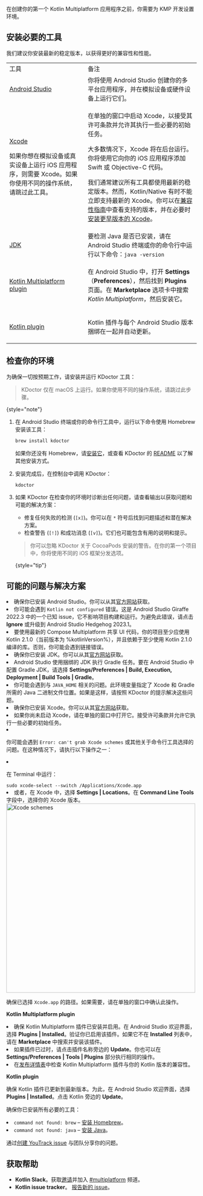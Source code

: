 [//]: # (title: 设置环境)

在创建你的第一个 Kotlin Multiplatform 应用程序之前，你需要为 KMP 开发设置环境。

## 安装必要的工具

我们建议你安装最新的稳定版本，以获得更好的兼容性和性能。

<table>
   <tr>
      <td>工具</td>
      <td>备注</td>
   </tr>
    <tr>
        <td><a href="https://developer.android.com/studio">Android Studio</a></td>
        <td>你将使用 Android Studio 创建你的多平台应用程序，并在模拟设备或硬件设备上运行它们。</td>
    </tr>
    <tr>
        <td>
          <p><a href="https://apps.apple.com/us/app/xcode/id497799835">Xcode</a></p>
          <p>如果你想在模拟设备或真实设备上运行 iOS 应用程序，则需要 Xcode。如果你使用不同的操作系统，请跳过此工具。</p>
        </td>
        <td>
          <p>在单独的窗口中启动 Xcode，以接受其许可条款并允许其执行一些必要的初始任务。</p>
          <p>大多数情况下，Xcode 将在后台运行。你将使用它向你的 iOS 应用程序添加 Swift 或 Objective-C 代码。</p>
            <note>
              <p>
                我们通常建议所有工具都使用最新的稳定版本。然而，Kotlin/Native 有时不能立即支持最新的 Xcode。你可以在<a href="multiplatform-compatibility-guide.md#version-compatibility">兼容性指南</a>中查看支持的版本，并在必要时<a href="https://developer.apple.com/download/all/?q=Xcode">安装更早版本的 Xcode</a>。
              </p>
            </note>   
      </td>
   </tr>
   <tr>
        <td><a href="https://www.oracle.com/java/technologies/javase-downloads.html">JDK</a></td>
        <td>要检测 Java 是否已安装，请在 Android Studio 终端或你的命令行中运行以下命令：<code style="block"
            lang="bash">java -version</code></td>
   </tr>
   <tr>
        <td><a href="multiplatform-plugin-releases.md">Kotlin Multiplatform plugin</a></td>
        <td><p>在 Android Studio 中，打开 <strong>Settings</strong>（<strong>Preferences</strong>），然后找到 <strong>Plugins</strong> 页面。在 <strong>Marketplace</strong> 选项卡中搜索 <i>Kotlin Multiplatform</i>，然后安装它。</p>
</td>
   </tr>
   <tr>
        <td><a href="https://kotlinlang.org/docs/releases.html#update-to-a-new-release">Kotlin plugin</a></td>
        <td>
            <p>Kotlin 插件与每个 Android Studio 版本捆绑在一起并自动更新。</p>
        </td>
   </tr>
</table>

## 检查你的环境

为确保一切按预期工作，请安装并运行 KDoctor 工具：

> KDoctor 仅在 macOS 上运行。如果你使用不同的操作系统，请跳过此步骤。
>
{style="note"}

1.  在 Android Studio 终端或你的命令行工具中，运行以下命令使用 Homebrew 安装该工具：

    ```bash
    brew install kdoctor
    ```

    如果你还没有 Homebrew，请[安装它](https://brew.sh/)，或查看 KDoctor 的 [README](https://github.com/Kotlin/kdoctor#installation) 以了解其他安装方式。
2.  安装完成后，在控制台中调用 KDoctor：

    ```bash
    kdoctor
    ```

3.  如果 KDoctor 在检查你的环境时诊断出任何问题，请查看输出以获取问题和可能的解决方案：

    *   修复任何失败的检测 (`[x]`)。你可以在 `*` 符号后找到问题描述和潜在解决方案。
    *   检查警告 (`[!]`) 和成功消息 (`[v]`)。它们也可能包含有用的说明和提示。

    > 你可以忽略 KDoctor 关于 CocoaPods 安装的警告。在你的第一个项目中，你将使用不同的 iOS 框架分发选项。
    >
    {style="tip"}

## 可能的问题与解决方案

<deflist collapsible="true">
   <def title="Kotlin 与 Android Studio">
      <list>
         <li>确保你已安装 Android Studio。你可以从其<a href="https://developer.android.com/studio">官方网站</a>获取。</li>
         <li>你可能会遇到 <code>Kotlin not configured</code> 错误。这是 Android Studio Giraffe 2022.3 中的一个已知 issue，它不影响项目构建和运行。为避免此错误，请点击 <strong>Ignore</strong> 或升级到 Android Studio Hedgehog 2023.1。</li>
         <li>要使用最新的 Compose Multiplatform 共享 UI 代码，你的项目至少应使用 Kotlin 2.1.0（当前版本为 %kotlinVersion%），并且依赖于至少使用 Kotlin 2.1.0 编译的库。否则，你可能会遇到链接错误。</li>
      </list>
   </def>
   <def title="Java 与 JDK">
         <list>
           <li>确保你已安装 JDK。你可以从其<a href="https://www.oracle.com/java/technologies/javase-downloads.html">官方网站</a>获取。</li>
           <li>Android Studio 使用捆绑的 JDK 执行 Gradle 任务。要在 Android Studio 中配置 Gradle JDK，请选择 <strong>Settings/Preferences | Build, Execution, Deployment | Build Tools | Gradle</strong>。</li>
           <li>你可能会遇到与 <code>JAVA_HOME</code> 相关的问题。此环境变量指定了 Xcode 和 Gradle 所需的 Java 二进制文件位置。如果是这样，请按照 KDoctor 的提示解决这些问题。</li>
         </list>
   </def>
   <def title="Xcode">
      <list>
         <li>确保你已安装 Xcode。你可以从其<a href="https://developer.apple.com/xcode/">官方网站</a>获取。</li>
         <li>如果你尚未启动 Xcode，请在单独的窗口中打开它。接受许可条款并允许它执行一些必要的初始任务。</li>
         <li><p>你可能会遇到 <code>Error: can't grab Xcode schemes</code> 或其他关于命令行工具选择的问题。在这种情况下，请执行以下操作之一：</p>
             <list>
               <li><p>在 Terminal 中运行：</p>
                   <code style="block"
                         lang="bash">sudo xcode-select --switch /Applications/Xcode.app</code>
               </li>
               <li>或者，在 Xcode 中，选择 <strong>Settings | Locations</strong>。在 <strong>Command Line Tools</strong> 字段中，选择你的 Xcode 版本。
                   <img src="xcode-schemes.png" alt="Xcode schemes" width="500"/>
                   <p>确保已选择 <code>Xcode.app</code> 的路径。如果需要，请在单独的窗口中确认此操作。</p>
               </li>
             </list>
         </li>
      </list>
   </def>
   <def title="Kotlin 插件">
         <snippet>
            <p><strong>Kotlin Multiplatform plugin</strong></p>
               <list>
                  <li>确保 Kotlin Multiplatform 插件已安装并启用。在 Android Studio 欢迎界面，选择 <strong>Plugins | Installed</strong>。验证你已启用该插件。如果它不在 <strong>Installed</strong> 列表中，请在 <strong>Marketplace</strong> 中搜索并安装该插件。</li>
                  <li>如果插件已过时，请点击插件名称旁边的 <strong>Update</strong>。你也可以在 <strong>Settings/Preferences | Tools | Plugins</strong> 部分执行相同的操作。</li>
                  <li>在<a href="multiplatform-plugin-releases.md#release-details">发布详情表</a>中检查 Kotlin Multiplatform 插件与你的 Kotlin 版本的兼容性。</li>
               </list>
         </snippet>
         <snippet>
            <p><strong>Kotlin plugin</strong></p>
            <p>确保 Kotlin 插件已更新到最新版本。为此，在 Android Studio 欢迎界面，选择 <strong>Plugins | Installed</strong>。点击 Kotlin 旁边的 <strong>Update</strong>。</p>
         </snippet>
   </def>
   <def title="命令行">
            <p>确保你已安装所有必要的工具：</p>
            <list>
              <li><code>command not found: brew</code> – <a href="https://brew.sh/">安装 Homebrew</a>。</li>
              <li><code>command not found: java</code> – <a href="https://www.oracle.com/java/technologies/javase-downloads.html">安装 Java</a>。</li>
           </list>
    </def>
   <def title="仍然遇到问题？">
            <p>通过<a href="https://kotl.in/issue">创建 YouTrack issue</a> 与团队分享你的问题。</p>
   </def>
</deflist>

## 获取帮助

*   **Kotlin Slack**。获取[邀请](https://surveys.jetbrains.com/s3/kotlin-slack-sign-up)并加入 [#multiplatform](https://kotlinlang.slack.com/archives/C3PQML5NU) 频道。
*   **Kotlin issue tracker**。 [报告新的 issue](https://youtrack.jetbrains.com/newIssue?project=KT)。